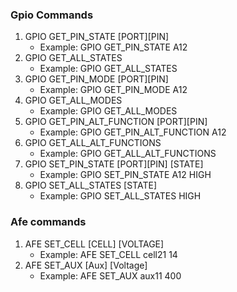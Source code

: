 ### Gpio Commands
1. GPIO GET_PIN_STATE [PORT][PIN]
   - Example: GPIO GET_PIN_STATE A12
2. GPIO GET_ALL_STATES
   - Example: GPIO GET_ALL_STATES
3. GPIO GET_PIN_MODE [PORT][PIN]
   - Example: GPIO GET_PIN_MODE A12
4. GPIO GET_ALL_MODES
   - Example: GPIO GET_ALL_MODES
5. GPIO GET_PIN_ALT_FUNCTION [PORT][PIN]
   - Example: GPIO GET_PIN_ALT_FUNCTION A12
6. GPIO GET_ALL_ALT_FUNCTIONS
   - Example: GPIO GET_ALL_ALT_FUNCTIONS
7. GPIO SET_PIN_STATE [PORT][PIN] [STATE]
   - Example: GPIO SET_PIN_STATE A12 HIGH
8. GPIO SET_ALL_STATES [STATE]
   - Example: GPIO SET_ALL_STATES HIGH

### Afe commands
1. AFE SET_CELL [CELL] [VOLTAGE]
   - Example: AFE SET_CELL cell21 14
2. AFE SET_AUX [Aux] [Voltage]
   - Example: AFE SET_AUX aux11 400
